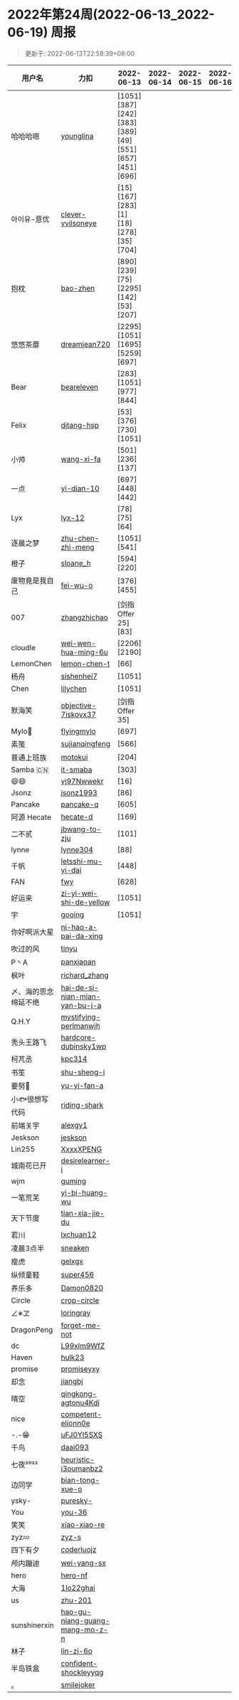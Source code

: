 
# 2022年第24周(2022-06-13_2022-06-19) 周报

> 更新于: 2022-06-13T22:58:39+08:00

| 用户名 | 力扣 |  2022-06-13|2022-06-14|2022-06-15|2022-06-16|2022-06-17|2022-06-18|2022-06-19  | 总计 | 排名 |
| ---- | ---- |    ---- | ---- | ---- | ---- | ---- | ---- | ----   | ---- | ---- |
|哈哈哈嗯|[younglina](https://leetcode.cn/u/younglina/)|\[1051]\[387]\[242]\[383]\[389]\[49]\[551]\[657]\[451]\[696]|||||||10|1|
|아이유-意优|[clever-vvilsoneye](https://leetcode.cn/u/clever-vvilsoneye/)|\[15]\[167]\[283]\[1]\[18]\[278]\[35]\[704]|||||||8|2|
|抱枕|[bao-zhen](https://leetcode.cn/u/bao-zhen/)|\[890]\[239]\[75]\[2295]\[142]\[53]\[207]|||||||7|3|
|悠悠茶蘼|[dreamjean720](https://leetcode.cn/u/dreamjean720/)|\[2295]\[1051]\[1695]\[5259]\[697]|||||||5|4|
|Bear|[beareleven](https://leetcode.cn/u/beareleven/)|\[283]\[1051]\[977]\[844]|||||||4|5|
|Felix|[ditang-hsp](https://leetcode.cn/u/ditang-hsp/)|\[53]\[376]\[730]\[1051]|||||||4|5|
|小帅|[wang-xi-fa](https://leetcode.cn/u/wang-xi-fa/)|\[501]\[236]\[137]|||||||3|6|
|一点|[yi-dian-10](https://leetcode.cn/u/yi-dian-10/)|\[697]\[448]\[442]|||||||3|6|
|Lyx|[lyx-12](https://leetcode.cn/u/lyx-12/)|\[78]\[75]\[64]|||||||3|6|
|逐晨之梦|[zhu-chen-zhi-meng](https://leetcode.cn/u/zhu-chen-zhi-meng/)|\[1051]\[541]|||||||2|7|
|橙子|[sloane_h](https://leetcode.cn/u/sloane_h/)|\[594]\[220]|||||||2|7|
|废物竟是我自己|[fei-wu-o](https://leetcode.cn/u/fei-wu-o/)|\[376]\[455]|||||||2|7|
|007|[zhangzhichao](https://leetcode.cn/u/zhangzhichao/)|\[剑指 Offer 25]\[83]|||||||2|7|
|cloudle|[wei-wen-hua-ming-6u](https://leetcode.cn/u/wei-wen-hua-ming-6u/)|\[2206]\[2190]|||||||2|7|
|LemonChen|[lemon-chen-t](https://leetcode.cn/u/lemon-chen-t/)|\[66]|||||||1|8|
|杨舟|[sishenhei7](https://leetcode.cn/u/sishenhei7/)|\[1051]|||||||1|8|
|Chen|[lilychen](https://leetcode.cn/u/lilychen/)|\[1051]|||||||1|8|
|默海笑|[objective-7iskovx37](https://leetcode.cn/u/objective-7iskovx37/)|\[剑指 Offer 35]|||||||1|8|
|Mylo🐘|[flyingmylo](https://leetcode.cn/u/flyingmylo/)|\[697]|||||||1|8|
|素笺|[sujianqingfeng](https://leetcode.cn/u/sujianqingfeng/)|\[566]|||||||1|8|
|普通上班族|[motokui](https://leetcode.cn/u/motokui/)|\[204]|||||||1|8|
|Samba 🇨🇳|[it-smaba](https://leetcode.cn/u/it-smaba/)|\[303]|||||||1|8|
|😄😄|[vj97Nwwekr](https://leetcode.cn/u/vj97Nwwekr/)|\[16]|||||||1|8|
|Jsonz|[jsonz1993](https://leetcode.cn/u/jsonz1993/)|\[86]|||||||1|8|
|Pancake|[pancake-q](https://leetcode.cn/u/pancake-q/)|\[605]|||||||1|8|
|阿源 Hecate|[hecate-d](https://leetcode.cn/u/hecate-d/)|\[169]|||||||1|8|
|二不贰|[jbwang-to-zju](https://leetcode.cn/u/jbwang-to-zju/)|\[101]|||||||1|8|
|lynne|[lynne304](https://leetcode.cn/u/lynne304/)|\[88]|||||||1|8|
|千帆|[letsshi-mu-yi-dai](https://leetcode.cn/u/letsshi-mu-yi-dai/)|\[448]|||||||1|8|
|FAN|[fwy](https://leetcode.cn/u/fwy/)|\[628]|||||||1|8|
|好运来|[zi-yi-wei-shi-de-yellow](https://leetcode.cn/u/zi-yi-wei-shi-de-yellow/)|\[1051]|||||||1|8|
|宇|[gooing](https://leetcode.cn/u/gooing/)|\[1051]|||||||1|8|
|你好啊派大星|[ni-hao-a-pai-da-xing](https://leetcode.cn/u/ni-hao-a-pai-da-xing/)||||||||0|9|
|吹过的风|[tinyu](https://leetcode.cn/u/tinyu/)||||||||0|9|
|P丶A|[panxiaoan](https://leetcode.cn/u/panxiaoan/)||||||||0|9|
|枫叶|[richard_zhang](https://leetcode.cn/u/richard_zhang/)||||||||0|9|
|〆、海的思念绵延不绝|[hai-de-si-nian-mian-yan-bu-j-a](https://leetcode.cn/u/hai-de-si-nian-mian-yan-bu-j-a/)||||||||0|9|
|Q.H.Y|[mystifying-perlmanwjh](https://leetcode.cn/u/mystifying-perlmanwjh/)||||||||0|9|
|秃头王路飞|[hardcore-dubinsky1wp](https://leetcode.cn/u/hardcore-dubinsky1wp/)||||||||0|9|
|柯芃丞|[kpc314](https://leetcode.cn/u/kpc314/)||||||||0|9|
|书笙|[shu-sheng-i](https://leetcode.cn/u/shu-sheng-i/)||||||||0|9|
|要努🌰|[yu-yi-fan-a](https://leetcode.cn/u/yu-yi-fan-a/)||||||||0|9|
|小🐟很想写代码|[riding-shark](https://leetcode.cn/u/riding-shark/)||||||||0|9|
|前端关宇|[alexgy1](https://leetcode.com/u/alexgy1/)||||||||0|9|
|Jeskson|[jeskson](https://leetcode.cn/u/jeskson/)||||||||0|9|
|Lin255|[XxxxXPENG](https://leetcode.cn/u/XxxxXPENG/)||||||||0|9|
|城南花已开|[desirelearner-i](https://leetcode.cn/u/desirelearner-i/)||||||||0|9|
|wjm|[guming](https://leetcode.cn/u/guming/)||||||||0|9|
|一笔荒芜|[yi-bi-huang-wu](https://leetcode.cn/u/yi-bi-huang-wu/)||||||||0|9|
|天下节度|[tian-xia-jie-du](https://leetcode.cn/u/tian-xia-jie-du/)||||||||0|9|
|若川|[lxchuan12](https://leetcode.cn/u/lxchuan12/)||||||||0|9|
|凌晨3点半|[sneaken](https://leetcode.cn/u/sneaken/)||||||||0|9|
|瘦虎|[gelxgx](https://leetcode.cn/u/gelxgx/)||||||||0|9|
|纵倾童鞋|[super456](https://leetcode.cn/u/super456/)||||||||0|9|
|养乐多|[Damon0820](https://leetcode.com/u/Damon0820/)||||||||0|9|
|Circle|[crop-circle](https://leetcode.cn/u/crop-circle/)||||||||0|9|
|∠※ヱ|[loringray](https://leetcode.cn/u/loringray/)||||||||0|9|
|DragonPeng|[forget-me-not](https://leetcode.cn/u/forget-me-not/)||||||||0|9|
|dc|[L99xlm9WfZ](https://leetcode.cn/u/L99xlm9WfZ/)||||||||0|9|
|Haven|[hulk23](https://leetcode.cn/u/hulk23/)||||||||0|9|
|promise|[promiseyxy](https://leetcode.cn/u/promiseyxy/)||||||||0|9|
|却念|[jiangbj](https://leetcode.cn/u/jiangbj/)||||||||0|9|
|晴空|[qingkong-agtonu4Kdi](https://leetcode.cn/u/qingkong-agtonu4Kdi/)||||||||0|9|
|nice|[competent-elionn0e](https://leetcode.cn/u/competent-elionn0e/)||||||||0|9|
|-.-😁|[uFJ0Yl5SXS](https://leetcode.cn/u/uFJ0Yl5SXS/)||||||||0|9|
|千鸟|[daai093](https://leetcode.cn/u/daai093/)||||||||0|9|
|七夜²⁰²²|[heuristic-i3oumanbz2](https://leetcode.cn/u/heuristic-i3oumanbz2/)||||||||0|9|
|边同学|[bian-tong-xue-o](https://leetcode.cn/u/bian-tong-xue-o/)||||||||0|9|
|ysky-|[puresky-](https://leetcode.cn/u/puresky-/)||||||||0|9|
|You|[you-36](https://leetcode.cn/u/you-36/)||||||||0|9|
|笑笑|[xiao-xiao-re](https://leetcode.cn/u/xiao-xiao-re/)||||||||0|9|
|zyz💤|[zyz-s](https://leetcode.cn/u/zyz-s/)||||||||0|9|
|四下有夕|[coderluojz](https://leetcode.cn/u/coderluojz/)||||||||0|9|
|颅内蹦迪|[wei-yang-sx](https://leetcode.cn/u/wei-yang-sx/)||||||||0|9|
|hero|[hero-nf](https://leetcode.cn/u/hero-nf/)||||||||0|9|
|大海|[1lo22ghai](https://leetcode.cn/u/1lo22ghai/)||||||||0|9|
|us|[zhu-201](https://leetcode.cn/u/zhu-201/)||||||||0|9|
|sunshinerxin|[hao-gu-niang-guang-mang-mo-z-n](https://leetcode.cn/u/hao-gu-niang-guang-mang-mo-z-n/)||||||||0|9|
|林子|[lin-zi-6o](https://leetcode.cn/u/lin-zi-6o/)||||||||0|9|
|半岛铁盒|[confident-shockleyyqg](https://leetcode.cn/u/confident-shockleyyqg/)||||||||0|9|
|。|[smilejoker](https://leetcode.cn/u/smilejoker/)||||||||0|9|
    